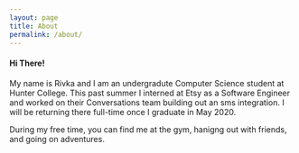 ```yaml
---
layout: page
title: About
permalink: /about/
---
```


#### Hi There! 

My name is Rivka and I am an undergradute Computer Science student at Hunter College. This past summer I interned at Etsy as a Software Engineer and worked on their Conversations team building out an sms integration. I will be returning there full-time 
once I graduate in May 2020.

During my free time, you can find me at the gym, hanigng out with friends, and going on adventures. 
